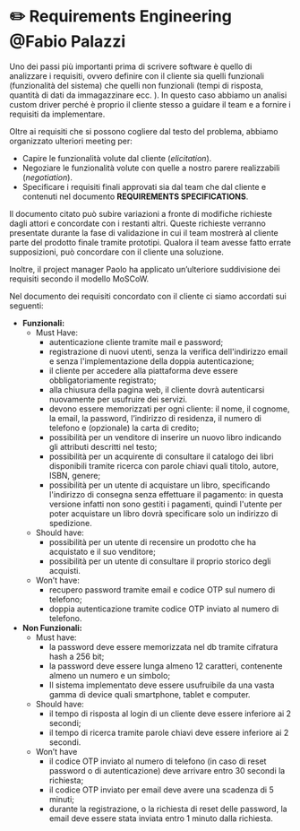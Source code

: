 # ✏️ Requirements Engineering @Fabio Palazzi

Uno dei passi più importanti prima di scrivere software è quello di analizzare i requisiti, ovvero definire con il cliente sia quelli funzionali (funzionalità del sistema) che quelli non funzionali (tempi di risposta, quantità di dati da immagazzinare ecc. ). In questo caso abbiamo un analisi custom driver perché è proprio il cliente stesso a guidare il team e a fornire i requisiti da implementare.

Oltre ai requisiti che si possono cogliere dal testo del problema, abbiamo organizzato ulteriori meeting per:

- Capire le funzionalità volute dal cliente (*elicitation*).
- Negoziare le funzionalità volute con quelle a nostro parere realizzabili (*negotiation*).
- Specificare i requisiti finali approvati sia dal team che dal cliente e contenuti nel documento **REQUIREMENTS SPECIFICATIONS**.

Il documento citato può subire variazioni a fronte di modifiche richieste dagli attori e concordate con i restanti altri. Queste richieste verranno presentate durante la fase di validazione in cui il team mostrerà al cliente parte del prodotto finale tramite prototipi. Qualora il team avesse fatto errate supposizioni, può concordare con il cliente una soluzione.

Inoltre, il project manager Paolo ha applicato un’ulteriore suddivisione dei requisiti secondo il modello MoSCoW.

Nel documento dei requisiti concordato con il cliente ci siamo accordati sui seguenti:

- **Funzionali:**
    - Must Have:
        - autenticazione cliente tramite mail e password;
        - registrazione di nuovi utenti, senza la verifica dell'indirizzo email e senza l'implementazione della doppia autenticazione;
        - il cliente per accedere alla piattaforma deve essere obbligatoriamente registrato;
        - alla chiusura della pagina web, il cliente dovrà autenticarsi nuovamente per usufruire dei servizi.
        - devono essere memorizzati per ogni cliente: il nome, il cognome, la email,  la password, l’indirizzo di residenza, il numero di telefono e (opzionale) la carta di credito;
        - possibilità per un venditore di inserire un nuovo libro indicando gli attributi descritti nel testo;
        - possibilità per un acquirente di consultare il catalogo dei libri disponibili tramite ricerca con parole chiavi quali titolo, autore, ISBN, genere;
        - possibilità per un utente di acquistare un libro, specificando l'indirizzo di consegna senza effettuare il pagamento: in questa versione infatti non sono gestiti i pagamenti, quindi l'utente per poter acquistare un libro dovrà specificare solo un indirizzo di spedizione.
    - Should have:
        - possibilità per un utente di recensire un prodotto che ha acquistato e il suo venditore;
        - possibilità per un utente di consultare il proprio storico degli acquisti.
    - Won’t have:
        - recupero password tramite email e codice OTP sul numero di telefono;
        - doppia autenticazione tramite codice OTP inviato al numero di telefono.
- **Non Funzionali:**
    - Must have:
        - la password deve essere memorizzata nel db tramite cifratura hash a 256 bit;
        - la password deve essere lunga almeno 12 caratteri, contenente almeno un numero e un simbolo;
        - Il sistema implementato deve essere usufruibile da una vasta gamma di device quali smartphone, tablet e computer.
    - Should have:
        - il tempo di risposta al login di un cliente deve essere inferiore ai 2 secondi;
        - il tempo di ricerca tramite parole chiavi deve essere inferiore ai 2 secondi.
    - Won’t have
        - il codice OTP inviato al numero di telefono (in caso di reset password o di autenticazione) deve arrivare entro 30 secondi la richiesta;
        - il codice OTP inviato per email deve avere una scadenza di 5 minuti;
        - durante la registrazione, o la richiesta di reset delle password, la email deve essere stata inviata entro 1 minuto dalla richiesta.
